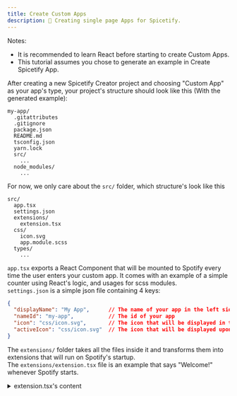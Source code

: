 ```yaml
---
title: Create Custom Apps
description: 🔧 Creating single page Apps for Spicetify.
---
```


Notes:
- It is recommended to learn React before starting to create Custom Apps.  
- This tutorial assumes you chose to generate an example in Create Spicetify App.

After creating a new Spicetify Creator project and choosing "Custom App" as your app's type, your project's structure should look like this (With the generated example):
```
my-app/
  .gitattributes
  .gitignore
  package.json
  README.md
  tsconfig.json
  yarn.lock
  src/
    ...    
  node_modules/
    ...
```

For now, we only care about the `src/` folder, which structure's look like this
```
src/
  app.tsx
  settings.json
  extensions/
    extension.tsx
  css/
    icon.svg
    app.module.scss
  types/
    ...
```

`app.tsx` exports a React Component that will be mounted to Spotify every time the user enters your custom app.
It comes with an example of a simple counter using React's logic, and usages for scss modules.  
`settings.json` is a simple json file containing 4 keys:
  ```json
  {
    "displayName": "My App",      // The name of your app in the left sidebar
    "nameId": "my-app",           // The id of your app
    "icon": "css/icon.svg",       // The icon that will be displayed in the sidebar
    "activeIcon": "css/icon.svg"  // The icon that will be displayed upon selecting the app in the sidebar.
  }
  ```
The `extensions/` folder takes all the files inside it and transforms them into extensions that will run on Spotify's startup.  
The `extensions/extension.tsx` file is an example that says "Welcome!" whenever Spotify starts.
<details><summary>extension.tsx's content</summary>
<p>

```ts
(async () => {
  while (!Spicetify?.showNotification) {
    await new Promise(resolve => setTimeout(resolve, 100));
  }

  // Show message on start.
  Spicetify.showNotification("Welcome!");
})()

```

</p>
</details>